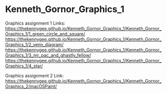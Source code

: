 # Kenneth_Gornor_Graphics_1
Graphics assignment 1
Links:
<a>https://thekennygee.github.io/Kenneth_Gornor_Graphics_1/Kenneth_Gornor_Graphics_1/1_green_circle_and_square/</a>
https://thekennygee.github.io/Kenneth_Gornor_Graphics_1/Kenneth_Gornor_Graphics_1/2_venn_diagram/
https://thekennygee.github.io/Kenneth_Gornor_Graphics_1/Kenneth_Gornor_Graphics_1/3_mr_pac_and_ghastly_fellow/
https://thekennygee.github.io/Kenneth_Gornor_Graphics_1/Kenneth_Gornor_Graphics_1/4_star/

Graphics assignment 2
Link:
<a>https://thekennygee.github.io/Kenneth_Gornor_Graphics_1/Kenneth_Gornor_Graphics_2/macOSPaint/</a>
